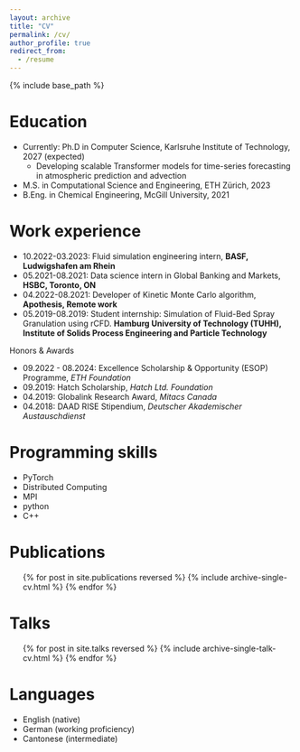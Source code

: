 ```yaml
---
layout: archive
title: "CV"
permalink: /cv/
author_profile: true
redirect_from:
  - /resume
---
```


{% include base_path %}

Education
======
* Currently: Ph.D in Computer Science, Karlsruhe Institute of Technology, 2027 (expected)
  * Developing scalable Transformer models for time-series forecasting in atmospheric prediction and advection 
* M.S. in Computational Science and Engineering, ETH Zürich, 2023
* B.Eng. in Chemical Engineering, McGill University, 2021

Work experience
======
* 10.2022-03.2023: Fluid simulation engineering intern, **BASF, Ludwigshafen am Rhein**
* 05.2021-08.2021: Data science intern in Global Banking and Markets, **HSBC, Toronto, ON**
* 04.2022-08.2021: Developer of Kinetic Monte Carlo algorithm, **Apothesis, Remote work**
* 05.2019-08.2019: Student internship: Simulation of Fluid-Bed Spray Granulation using rCFD. **Hamburg University of Technology (TUHH), Institute of Solids Process Engineering and Particle Technology**

Honors & Awards
* 09.2022 - 08.2024: Excellence Scholarship & Opportunity (ESOP) Programme, *ETH Foundation*
* 09.2019: Hatch Scholarship, *Hatch Ltd. Foundation*
* 04.2019: Globalink Research Award, *Mitacs Canada*
* 04.2018: DAAD RISE Stipendium, *Deutscher Akademischer Austauschdienst*

Programming skills
======
* PyTorch
* Distributed Computing
* MPI
* python
* C++

Publications
======
  <ul>{% for post in site.publications reversed %}
    {% include archive-single-cv.html %}
  {% endfor %}</ul>
  
Talks
======
  <ul>{% for post in site.talks reversed %}
    {% include archive-single-talk-cv.html  %}
  {% endfor %}</ul>
  
Languages
======
- English (native)
- German (working proficiency)
- Cantonese (intermediate)